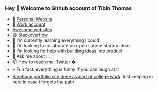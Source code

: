 

### Hey 👋 Welcome to Github account of Tibin Thomas  


<!-- **tibinthomas9/tibinthomas9** is a ✨ _special_ ✨ repository because its `README.md` (this file) appears on your GitHub profile.
Here are some ideas to get you started:  -->



- 🔭  [Personal Website](https://tibinthomas9.github.io/) 
- 🔭  [Work account](https://github.com/experion-tibin) 
- [Awesome websites](https://github.com/tibinthomas9/tibinthomas9/blob/master/_posts/2022-02-23-Awesome%20Websites.md)
- 😄 [Stackoverflow](https://stackoverflow.com/users/8181347/tibin-thomas)
- 🌱 I’m currently learning everything I could
- 👯 I’m looking to collaborate on open source startup ideas
- 🤔 I’m looking for help with building ideas into product
- 💬 Ask me about ...
- 📫 How to reach me: [Twitter](https://twitter.com/tibinT9) �
- ⚡ Fun fact: everything is funny if you can laugh at it
- [Barebone portfolio site done as part of college work](https://comp229assign01.herokuapp.com/aboutme) Just keeping in here in case i forgets the path

